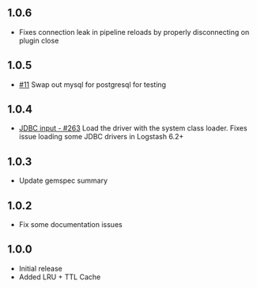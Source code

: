 ## 1.0.6
  - Fixes connection leak in pipeline reloads by properly disconnecting on plugin close

## 1.0.5
   - [#11](https://github.com/logstash-plugins/logstash-filter-jdbc_streaming/pull/11) Swap out mysql for postgresql for testing

## 1.0.4
   - [JDBC input - #263](https://github.com/logstash-plugins/logstash-input-jdbc/issues/263) Load the driver with the system class loader. Fixes issue loading some JDBC drivers in Logstash 6.2+ 

## 1.0.3
  - Update gemspec summary

## 1.0.2
  - Fix some documentation issues

## 1.0.0
 - Initial release
 - Added LRU + TTL Cache
